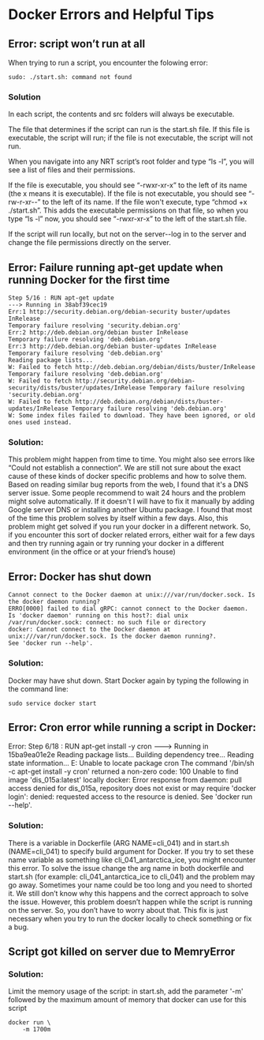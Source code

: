 # Docker Errors and Helpful Tips

## Error: script won’t run at all
When trying to run a script, you encounter the folowing error:
```
sudo: ./start.sh: command not found
```

### Solution
In each script, the contents and src folders will always be executable. 

The file that determines if the script can run is the start.sh file. If this file is executable, the script will run; if the file is not executable, the script will not run.

When you navigate into any NRT script’s root folder and type “ls -l”, you will see a list of files and their permissions.

If the file is executable, you should see “-rwxr-xr-x” to the left of its name (the x means it is executable). If the file is not executable, you should see “-rw-r-xr--” to the left of its name. If the file won't execute, type  “chmod +x ./start.sh”. This adds the executable permissions on that file, so when you type “ls -l” now, you should see “-rwxr-xr-x” to the left of the start.sh file.

If the script will run locally, but not on the server--log in to the server and change the file permissions directly on the server.

## Error: Failure running apt-get update when running Docker for the first time
```
Step 5/16 : RUN apt-get update
---> Running in 38abf39cec19
Err:1 http://security.debian.org/debian-security buster/updates InRelease
Temporary failure resolving 'security.debian.org'
Err:2 http://deb.debian.org/debian buster InRelease
Temporary failure resolving 'deb.debian.org'
Err:3 http://deb.debian.org/debian buster-updates InRelease
Temporary failure resolving 'deb.debian.org'
Reading package lists...
W: Failed to fetch http://deb.debian.org/debian/dists/buster/InRelease Temporary failure resolving 'deb.debian.org'
W: Failed to fetch http://security.debian.org/debian-security/dists/buster/updates/InRelease Temporary failure resolving 'security.debian.org'
W: Failed to fetch http://deb.debian.org/debian/dists/buster-updates/InRelease Temporary failure resolving 'deb.debian.org'
W: Some index files failed to download. They have been ignored, or old ones used instead.
```

### Solution:
This problem might happen from time to time. You might also see errors like “Could not establish a connection”. We are still not sure about the exact cause of these kinds of docker specific problems and how to solve them. Based on reading similar bug reports from the web, I found that it's a DNS server issue. Some people recommend to wait 24 hours and the problem might solve automatically. If it doesn't I will have to fix it manually by adding Google server DNS or installing another Ubuntu package. I found that most of the time this problem solves by itself within a few days. Also, this problem might get solved if you run your docker in a different network. So, if you encounter this sort of docker related errors, either wait for a few days and then try running again or try running your docker in a different environment (in the office or at your friend’s house)

## Error: Docker has shut down
```
Cannot connect to the Docker daemon at unix:///var/run/docker.sock. Is the docker daemon running?
ERRO[0000] failed to dial gRPC: cannot connect to the Docker daemon. Is 'docker daemon' running on this host?: dial unix /var/run/docker.sock: connect: no such file or directory
docker: Cannot connect to the Docker daemon at unix:///var/run/docker.sock. Is the docker daemon running?.
See 'docker run --help'.
```

### Solution:
Docker may have shut down. Start Docker again by typing the following in the command line:
```
sudo service docker start
```

## Error: Cron error while running a script in Docker:
Error:
Step 6/18 : RUN apt-get install -y cron
 ---> Running in 15ba9ea01e2e
Reading package lists...
Building dependency tree...
Reading state information...
E: Unable to locate package cron
The command '/bin/sh -c apt-get install -y cron' returned a non-zero code: 100
Unable to find image 'dis_015a:latest' locally
docker: Error response from daemon: pull access denied for dis_015a, repository does not exist or may require 'docker login': denied: requested access to the resource is denied.
See 'docker run --help'.
 
### Solution:			
There is a variable in Dockerfile (ARG NAME=cli_041) and in start.sh (NAME=cli_041) to specify build argument for Docker. If you try to set these name variable as something like cli_041_antarctica_ice, you might encounter this error. To solve the issue change the arg name in both dockerfile and start.sh (for example: cli_041_antarctica_ice to cli_041) and the problem may go away. Sometimes your name could be too long and you need to shorted it. We still don’t know why this happens and the correct approach to solve the issue. However, this problem doesn’t happen while the script is running on the server. So, you don’t have to worry about that. This fix is just necessary when you try to run the docker locally to check something or fix a bug.

## Script got killed on server due to MemryError

### Solution:
Limit the memory usage of the script: in start.sh, add the parameter '-m' followed by the maximum amount of memory that docker can use for this script
```
docker run \
    -m 1700m 
```
